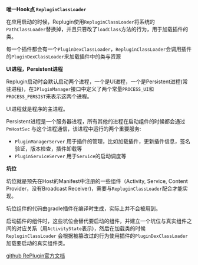 **唯一Hook点 `RepluginClassLoader`**

在应用启动的时候，Replugin使用`RepluginClassLoader`将系统的`PathClassLoader`替换掉，并且只篡改了`loadClass`方法的行为，用于加载插件的类。

每一个插件都会有一个`PluginDexClassLoader`，`RepluginClassLoader`会调用插件的`PluginDexClassLoader`来加载插件中的类与资源

**UI进程，Persistent进程**

Replugin启动时会默认启动两个进程，一个是UI进程，一个是Persistent进程(常驻进程)，在`IPluginManager`接口中定义了两个常量`PROCESS_UI`和`PROCESS_PERSIST`来表示这两个进程。

UI进程就是程序的主进程。

Persistent进程是一个服务器进程，所有其他的进程在启动组件的时候都会通过`PmHostSvc` 与这个进程通信，该进程中运行的两个重要服务:

- `PluginManagerServer` 用于插件的管理，比如加载插件，更新插件信息，签名验证，版本检查，插件卸载等
- `PluginServiceServer` 用于`Service`的启动调度等

**坑位**

坑位就是预先在Host的Manifest中注册的一些组件（Activity, Service, Content Provider，没有Broadcast Receiver)，需要与`RepluginClassLoader`配合才能实现。

坑位组件的代码由gradle插件在编译时生成，实际上并不会被用到。

启动插件的组件时，这些坑位会替代要启动的组件，并建立一个坑位与真实组件之间的对应关系（用`ActivityState`表示)，然后在加载类的时候`RepluginClassLoader` 会根据被篡改过的行为使用插件的`PluginDexClassLoader`加载要启动的真实组件类。



[github RePlugin官方文档](https://github.com/Qihoo360/RePlugin/wiki/%E5%BF%AB%E9%80%9F%E4%B8%8A%E6%89%8B)

